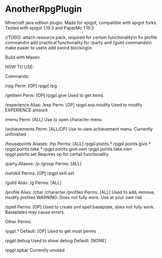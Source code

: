# AnotherRpgPlugin

Minecraft java edition plugin. Made for spigot, compatible with spigot forks.
Tested with spigot 1.19.3 and PaperMc 1.19.3

//TODO: 
attach resource pack, required for certain functionality\n
fix profile command\n
add practical functionality for /party and /guild commands\n
make easier to use\n
add sword blocking\n

Build with Maven.

HOW TO USE:

Commands:

/rpg
Perm: [OP]
rpgpl.rpg

/getitem
Perm: [OP]
rpgpl.give
Used to get items

/experience
Alias: /exp
Perm: [OP]
rpgpl.exp.modify
Used to modify EXPERIENCE amount

/menu
Perm: [ALL]
Use to open character menu

/achievements
Perm: [ALL/OP]
Use to view achievement menu. Currently unfinished

/housepoints
Aliases: /hp
Perms: [ALL]
rpgpl.points.*
rpgpl.points.give.*
rpgpl.points.take.*
rpgpl.points.give.own
rpgpl.points.take.own
rpgpl.points.set
Requires op for certail functionality

/party
Aliases: /p /group
Perms: [ALL]

/setskill
Perms: [OP]
rpgpl.skill.set

/guild
Alias: /g
Perms: [ALL]

/profile
Alias: /char /character /profiles
Perms: [ALL]
Used to add, remove, modify profiles
WARNING: Does not fully work. Use at your own risk

/spell
Perms: [OP]
Used to create yml spell baseplate, does not fully work.
Baseplates may cause errors.


Other Perms:

rpgpl.*
Default: [OP]
Used to get most perms

rpgpl.debug
Used to show debug
Default: [NONE]

rpgpl.xpbar
Currently unused
